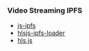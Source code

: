 ### Video Streaming IPFS

- [js-ipfs](https://github.com/ipfs/js-ipfs)
- [hlsjs-ipfs-loader](https://www.npmjs.com/package/hlsjs-ipfs-loader)
- [hls.js](https://github.com/video-dev/hls.js)